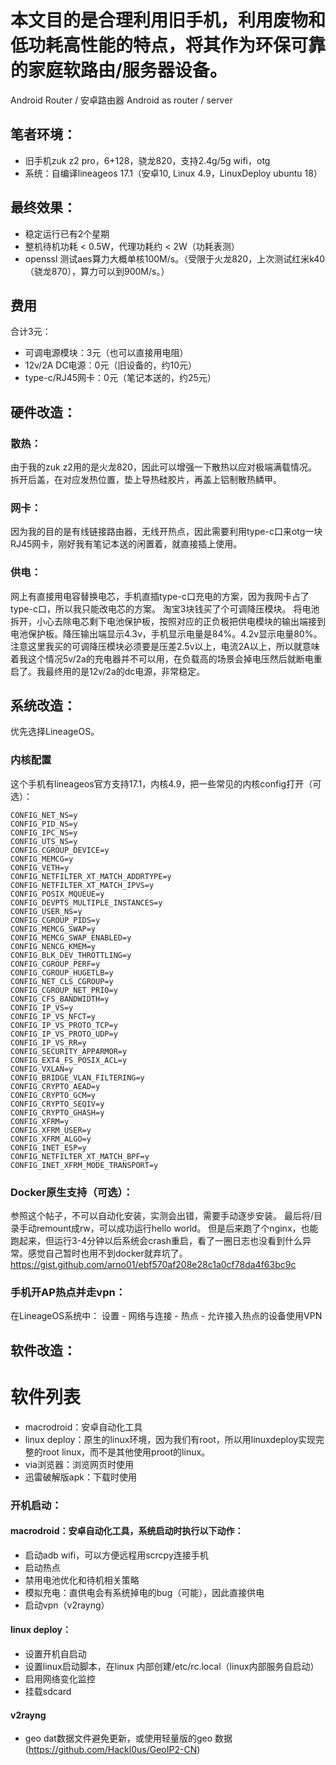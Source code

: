 # 本文目的是合理利用旧手机，利用废物和低功耗高性能的特点，将其作为环保可靠的家庭软路由/服务器设备。
Android Router / 安卓路由器
Android as router / server

## 笔者环境：
- 旧手机zuk z2 pro，6+128，骁龙820，支持2.4g/5g wifi，otg
- 系统：自编译lineageos 17.1（安卓10, Linux 4.9，LinuxDeploy ubuntu 18）


## 最终效果：
- 稳定运行已有2个星期
- 整机待机功耗 < 0.5W，代理功耗约 < 2W（功耗表测）
- openssl 测试aes算力大概单核100M/s。（受限于火龙820，上次测试红米k40（骁龙870），算力可以到900M/s。）

## 费用
合计3元：
- 可调电源模块：3元（也可以直接用电阻）
- 12v/2A DC电源：0元（旧设备的，约10元）
- type-c/RJ45网卡：0元（笔记本送的，约25元）


## 硬件改造：
### 散热：
由于我的zuk z2用的是火龙820，因此可以增强一下散热以应对极端满载情况。
拆开后盖，在对应发热位置，垫上导热硅胶片，再盖上铝制散热鳞甲。

### 网卡：
因为我的目的是有线链接路由器，无线开热点，因此需要利用type-c口来otg一块RJ45网卡，刚好我有笔记本送的闲置着，就直接插上使用。


### 供电：
网上有直接用电容替换电芯，手机直插type-c口充电的方案，因为我网卡占了type-c口，所以我只能改电芯的方案。
淘宝3块钱买了个可调降压模块。
将电池拆开，小心去除电芯剩下电池保护板，按照对应的正负极把供电模块的输出端接到电池保护板。降压输出端显示4.3v，手机显示电量是84%。4.2v显示电量80%。注意这里我买的可调降压模块必须要是压差2.5v以上，电流2A以上，所以就意味着我这个情况5v/2a的充电器并不可以用，在负载高的场景会掉电压然后就断电重启了。我最终用的是12v/2a的dc电源，非常稳定。


## 系统改造：
优先选择LineageOS。
### 内核配置
这个手机有lineageos官方支持17.1，内核4.9，把一些常见的内核config打开（可选）：
```
CONFIG_NET_NS=y
CONFIG_PID_NS=y
CONFIG_IPC_NS=y
CONFIG_UTS_NS=y
CONFIG_CGROUP_DEVICE=y
CONFIG_MEMCG=y
CONFIG_VETH=y
CONFIG_NETFILTER_XT_MATCH_ADDRTYPE=y
CONFIG_NETFILTER_XT_MATCH_IPVS=y
CONFIG_POSIX_MQUEUE=y
CONFIG_DEVPTS_MULTIPLE_INSTANCES=y
CONFIG_USER_NS=y
CONFIG_CGROUP_PIDS=y
CONFIG_MEMCG_SWAP=y
CONFIG_MEMCG_SWAP_ENABLED=y
CONFIG_NENCG_KMEM=y
CONFIG_BLK_DEV_THROTTLING=y
CONFIG_CGROUP_PERF=y
CONFIG_CGROUP_HUGETLB=y
CONFIG_NET_CLS_CGROUP=y
CONFIG_CGROUP_NET_PRIO=y
CONFIG_CFS_BANDWIDTH=y
CONFIG_IP_VS=y
CONFIG_IP_VS_NFCT=y
CONFIG_IP_VS_PROTO_TCP=y
CONFIG_IP_VS_PROTO_UDP=y
CONFIG_IP_VS_RR=y
CONFIG_SECURITY_APPARMOR=y
CONFIG_EXT4_FS_POSIX_ACL=y
CONFIG_VXLAN=y
CONFIG_BRIDGE_VLAN_FILTERING=y
CONFIG_CRYPTO_AEAD=y
CONFIG_CRYPTO_GCM=y
CONFIG_CRYPTO_SEQIV=y
CONFIG_CRYPTO_GHASH=y
CONFIG_XFRM=y
CONFIG_XFRM_USER=y
CONFIG_XFRM_ALGO=y
CONFIG_INET_ESP=y
CONFIG_NETFILTER_XT_MATCH_BPF=y
CONFIG_INET_XFRM_MODE_TRANSPORT=y
```

### Docker原生支持（可选）：
参照这个帖子，不可以自动化安装，实测会出错，需要手动逐步安装。
最后将/目录手动remount成rw，可以成功运行hello world。
但是后来跑了个nginx，也能跑起来，但运行3-4分钟以后系统会crash重启，看了一圈日志也没看到什么异常。感觉自己暂时也用不到docker就弃坑了。
https://gist.github.com/arno01/ebf570af208e28c1a0cf78da4f63bc9c

### 手机开AP热点并走vpn：
在LineageOS系统中：
设置 - 网络与连接 - 热点 - 允许接入热点的设备使用VPN


## 软件改造：
# 软件列表
- macrodroid：安卓自动化工具
- linux deploy：原生的linux环境，因为我们有root，所以用linuxdeploy实现完整的root linux，而不是其他使用proot的linux。
- via浏览器：浏览网页时使用
- 迅雷破解版apk：下载时使用

### 开机启动：

#### macrodroid：安卓自动化工具，系统启动时执行以下动作：
- 启动adb wifi，可以方便远程用scrcpy连接手机
- 启动热点
- 禁用电池优化和待机相关策略
- 模拟充电：直供电会有系统掉电的bug（可能），因此直接供电
- 启动vpn（v2rayng）

#### linux deploy：
- 设置开机自启动
- 设置linux启动脚本，在linux 内部创建/etc/rc.local（linux内部服务自启动）
- 启用网络变化监控
- 挂载sdcard

#### v2rayng
- geo dat数据文件避免更新，或使用轻量版的geo 数据(https://github.com/Hackl0us/GeoIP2-CN)
